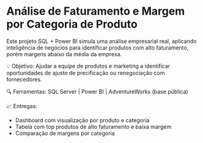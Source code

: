 # Análise de Faturamento e Margem por Categoria de Produto

Este projeto SQL + Power BI simula uma análise empresarial real, aplicando inteligência de negócios para identificar produtos com alto faturamento, porém margens abaixo da média da empresa.

💡 Objetivo: Ajudar a equipe de produtos e marketing a identificar oportunidades de ajuste de precificação ou renegociação com fornecedores.

🔍 Ferramentas: SQL Server | Power BI | AdventureWorks (base pública)

📈 Entregas:
- Dashboard com visualização por produto e categoria
- Tabela com top produtos de alto faturamento e baixa margem
- Comparação de margens por categoria

